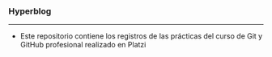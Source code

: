 ### Hyperblog

------------
- Este repositorio contiene los registros de las prácticas del curso de Git y GitHub profesional realizado en Platzi
